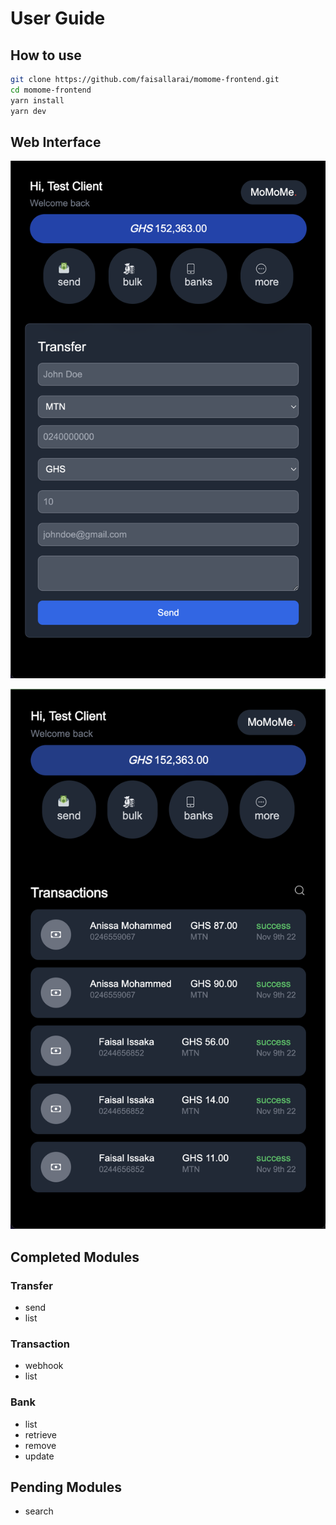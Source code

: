 # User Guide

## How to use

```bash
git clone https://github.com/faisallarai/momome-frontend.git
cd momome-frontend
yarn install
yarn dev
```

## Web Interface

![alt text](https://github.com/faisallarai/momome-frontend/blob/main/transfer_send.png?raw=true)

![alt text](https://github.com/faisallarai/momome-frontend/blob/main/home.png?raw=true)

## Completed Modules

### Transfer

- send
- list

### Transaction

- webhook
- list

### Bank

- list
- retrieve
- remove
- update

## Pending Modules

- search
